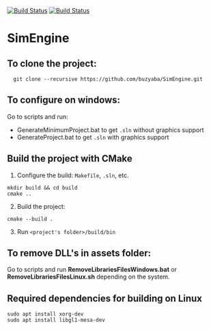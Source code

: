 [![Build Status](https://travis-ci.org/buzyaba/SimEngine.svg?branch=master)](https://travis-ci.org/buzyaba/SimEngine) 
[![Build Status](https://ci.appveyor.com/api/projects/status/github/buzyaba/simengine?svg=true)](https://ci.appveyor.com/project/buzyaba/simengine)

# SimEngine
## To clone the project:
```
  git clone --recursive https://github.com/buzyaba/SimEngine.git
```

## To configure on windows:
Go to scripts and run:
 - GenerateMinimumProject.bat to get `.sln` without graphics support
 - GenerateProject.bat to get `.sln` with graphics support

## Build the project with CMake
1) Configure the build: `Makefile`, `.sln`, etc.
  ```
  mkdir build && cd build
  cmake ..
  ```
2) Build the project:
  ```
  cmake --build .
  ```
3) Run `<project's folder>/build/bin`

## To remove DLL's in assets folder:
Go to scripts and run **RemoveLibrariesFilesWindows.bat** or **RemoveLibrariesFilesLinux.sh** depending on the system.
##  Required dependencies for building on Linux
  ```
  sudo apt install xorg-dev
  sudo apt install libgl1-mesa-dev
  ```
